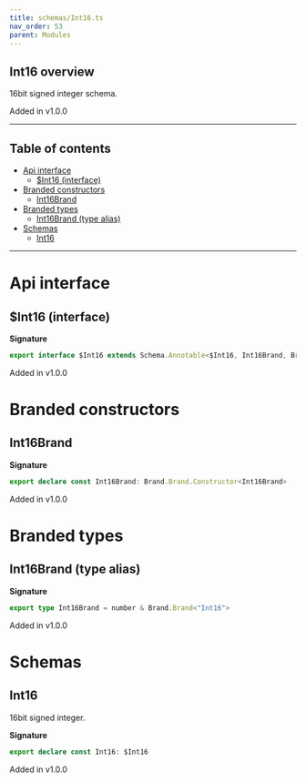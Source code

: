 ```yaml
---
title: schemas/Int16.ts
nav_order: 53
parent: Modules
---
```


## Int16 overview

16bit signed integer schema.

Added in v1.0.0

---

<h2 class="text-delta">Table of contents</h2>

- [Api interface](#api-interface)
  - [$Int16 (interface)](#int16-interface)
- [Branded constructors](#branded-constructors)
  - [Int16Brand](#int16brand)
- [Branded types](#branded-types)
  - [Int16Brand (type alias)](#int16brand-type-alias)
- [Schemas](#schemas)
  - [Int16](#int16)

---

# Api interface

## $Int16 (interface)

**Signature**

```ts
export interface $Int16 extends Schema.Annotable<$Int16, Int16Brand, Brand.Brand.Unbranded<Int16Brand>, never> {}
```

Added in v1.0.0

# Branded constructors

## Int16Brand

**Signature**

```ts
export declare const Int16Brand: Brand.Brand.Constructor<Int16Brand>
```

Added in v1.0.0

# Branded types

## Int16Brand (type alias)

**Signature**

```ts
export type Int16Brand = number & Brand.Brand<"Int16">
```

Added in v1.0.0

# Schemas

## Int16

16bit signed integer.

**Signature**

```ts
export declare const Int16: $Int16
```

Added in v1.0.0
